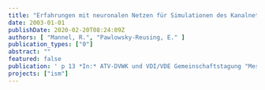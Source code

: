 ```yaml
---
title: "Erfahrungen mit neuronalen Netzen für Simulationen des Kanalnetzes"
date: 2003-01-01
publishDate: 2020-02-20T08:24:09Z
authors: [ "Mannel, R.", "Pawlowsky-Reusing, E." ]
publication_types: ["0"]
abstract: ""
featured: false
publication: ' p 13 *In:* ATV-DVWK und VDI/VDE Gemeinschaftstagung "Mess- und Regelungstechnik in abwassertechnischen Anlagen". Wuppertal. 25. - 26.11.2003'
projects: ["ism"]
---
```


